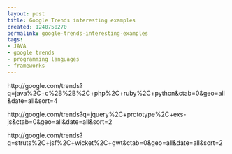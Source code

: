 ```yaml
---
layout: post
title: Google Trends interesting examples
created: 1240750270
permalink: google-trends-interesting-examples
tags:
- JAVA
- google trends
- programming languages
- frameworks
---
```

<p>http://google.com/trends?q=java%2C+c%2B%2B%2C+php%2C+ruby%2C+python&amp;ctab=0&amp;geo=all&amp;date=all&amp;sort=4</p>
<p>http://google.com/trends?q=jquery%2C+prototype%2C+exs-js&amp;ctab=0&amp;geo=all&amp;date=all&amp;sort=2</p>
<p>http://google.com/trends?q=struts%2C+jsf%2C+wicket%2C+gwt&amp;ctab=0&amp;geo=all&amp;date=all&amp;sort=2</p>
<p>&nbsp;</p>
